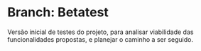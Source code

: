# Branch: Betatest
Versão inicial de testes do projeto, para analisar viabilidade das funcionalidades propostas, e planejar o caminho a ser seguido.
